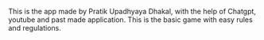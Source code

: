 This is the app made by Pratik Upadhyaya Dhakal, with the help of Chatgpt, youtube and past made application.
 This is the basic game with easy rules and regulations.
